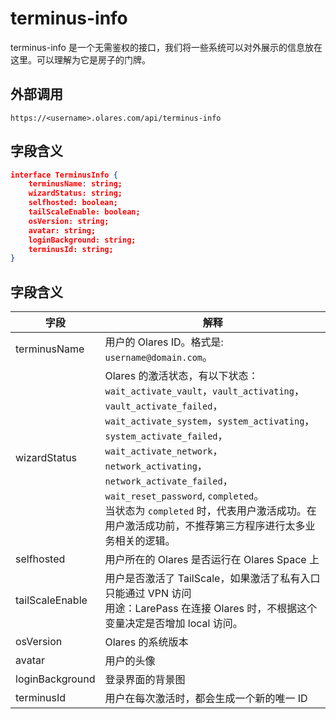 # terminus-info

terminus-info 是一个无需鉴权的接口，我们将一些系统可以对外展示的信息放在这里。可以理解为它是房子的门牌。

## 外部调用

```
https://<username>.olares.com/api/terminus-info
```

## 字段含义

```json
interface TerminusInfo {
    terminusName: string;
    wizardStatus: string;
    selfhosted: boolean;
    tailScaleEnable: boolean;
    osVersion: string;
    avatar: string;
    loginBackground: string;
    terminusId: string;
}
```

## 字段含义

| 字段            | 解释                                                                                                                                                                                                                                                                                                                                   |
| --------------- |--------------------------------------------------------------------------------------------------------------------------------------------------------------------------------------------------------------------------------------------------------------------------------------------------------------------------------------|
| terminusName    | 用户的 Olares ID。格式是: `username@domain.com`。                                                                                                                                                                                                                                                                                            |
| wizardStatus    | Olares 的激活状态，有以下状态：<br>`wait_activate_vault`，`vault_activating`，`vault_activate_failed`，`wait_activate_system`，`system_activating`，`system_activate_failed`，`wait_activate_network`，`network_activating`，`network_activate_failed`，`wait_reset_password`, `completed`。 <br> 当状态为 `completed` 时，代表用户激活成功。在用户激活成功前，不推荐第三方程序进行太多业务相关的逻辑。 |
| selfhosted      | 用户所在的 Olares 是否运行在 Olares Space 上                                                                                                                                                                                                                                                                                                    |
| tailScaleEnable | 用户是否激活了 TailScale，如果激活了私有入口只能通过 VPN 访问 <br> 用途：LarePass 在连接 Olares 时，不根据这个变量决定是否增加 local 访问。                                                                                                                                                                                                                                         |
| osVersion       | Olares 的系统版本                                                                                                                                                                                                                                                                                                                         |
| avatar          | 用户的头像                                                                                                                                                                                                                                                                                                                                |
| loginBackground | 登录界面的背景图                                                                                                                                                                                                                                                                                  |
| terminusId      | 用户在每次激活时，都会生成一个新的唯一 ID                                                                                                                                                                                                                                                          |
